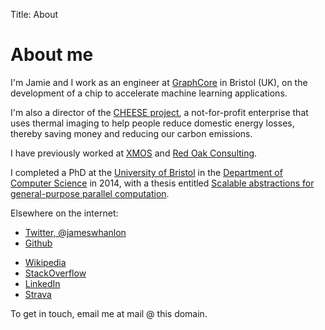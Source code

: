Title: About

# About me

I'm Jamie and I work as an engineer at [GraphCore](http://www.graphcore.ai>) in
Bristol (UK), on the development of a chip to accelerate machine learning
applications.

I'm also a director of the [CHEESE project](http://cheeseproject.co.uk), a
not-for-profit enterprise that uses thermal imaging to help people reduce
domestic energy losses, thereby saving money and reducing our carbon emissions.

I have previously worked at [XMOS](http://www.xmos.com>) and [Red Oak
Consulting](http://www.redoakconsulting.co.uk).

I completed a PhD at the [University of Bristol](http://www.bris.ac.uk) in
the [Department of Computer Science](http://www.cs.bris.ac.uk) in 2014, with
a thesis entitled
[Scalable abstractions for general-purpose parallel computation]({filename}/thesis.md).

Elsewhere on the internet:

- [Twitter, @jameswhanlon](https://twitter.com/jameswhanlon)
- [Github](https://github.com/jameshanlon)
* [Wikipedia](http://en.wikipedia.org/wiki/User:JamieHanlon)
* [StackOverflow](http://stackoverflow.com/users/3706348/james)
* [LinkedIn](https://www.linkedin.com/in/jameswhanlon)
* [Strava](https://www.strava.com/athletes/5351937)

To get in touch, email me at mail @ this domain.
